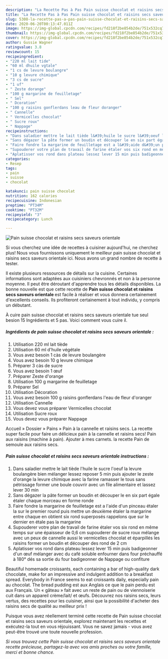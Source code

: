 ```yaml
---
description: "La Recette Pas à Pas Pain suisse chocolat et raisins secs saveurs orientale"
title: "La Recette Pas à Pas Pain suisse chocolat et raisins secs saveurs orientale"
slug: 5308-la-recette-pas-a-pas-pain-suisse-chocolat-et-raisins-secs-saveurs-orientale
date: 2020-06-20T00:13:47.011Z
image: https://img-global.cpcdn.com/recipes/fd218f2be854b2de/751x532cq70/pain-suisse-chocolat-et-raisins-secs-saveurs-orientale-photo-principale-de-la-recette.jpg
thumbnail: https://img-global.cpcdn.com/recipes/fd218f2be854b2de/751x532cq70/pain-suisse-chocolat-et-raisins-secs-saveurs-orientale-photo-principale-de-la-recette.jpg
cover: https://img-global.cpcdn.com/recipes/fd218f2be854b2de/751x532cq70/pain-suisse-chocolat-et-raisins-secs-saveurs-orientale-photo-principale-de-la-recette.jpg
author: Gussie Wagner
ratingvalue: 3.8
reviewcount: 15
recipeingredient:
- "220 ml lait tide"
- "60 ml dhuile vgtale"
- "1 cs de levure boulangre"
- "10 g levure chimique"
- "3 cs de sucre"
- "1 uf"
- " Zeste dorange"
- "100 g margarine de feuilletage"
- " Sel"
- " Dcoration"
- "100 g raisins gonflerdans leau de fleur doranger"
- " Cannelle"
- " Vermicelles chocolat"
- " Sucre roux"
- " Nappage"
recipeinstructions:
- "Dans saladier mettre le lait tiède l&#39;huile le sucre l&#39;oeuf la levure boulangère bien mélanger lessez reposer 5 min puis ajouter le zeste d&#39;orange la levure chimique avec la farine ramasser le tous sans pétrissage former une boule couvrir avec un file alimentaire et lassez lever 30 min"
- "Sans dégazer la pâte former un boudin et découper le en six part égale étaler chaque morceau en forme ronde"
- "Faire fondre la margarine de feuilletage est a l&#39;aide d&#39;un pinceau étaler la sur le premier round puis mettre un deuxième étaler la margarine entre chaque en obtient six rond superposés rappelons que sur le dernier en étale pas la margarine"
- "Supouderer votre plan de travail de farine étaler vos six rond en même temps sur une épaisseur de 0,6 cm supouderer de sucre roux mélange avec un peux de cannelle aussi le vermicelles chocolat et éparpillés les raisins former un boudin et découper des rond de 2 cm"
- "Aplatisser vos rond dans plateau lessez lever 15 min puis badigeonner d&#39;un œuf mélanger avec du café soluble enfourner dans four préchauffé à 180° dés sa sortie du four badigeonner de Nappage ou confiture"
categories:
- Resep
tags:
- pain
- suisse
- chocolat

katakunci: pain suisse chocolat 
nutrition: 162 calories
recipecuisine: Indonesian
preptime: "PT34M"
cooktime: "PT32M"
recipeyield: "3"
recipecategory: Lunch

---
```



![Pain suisse chocolat et raisins secs saveurs orientale](https://img-global.cpcdn.com/recipes/fd218f2be854b2de/751x532cq70/pain-suisse-chocolat-et-raisins-secs-saveurs-orientale-photo-principale-de-la-recette.jpg)

Si vous cherchez une idée de recettes à cuisiner aujourd'hui, ne cherchez plus! Nous vous fournissons uniquement le meilleur pain suisse chocolat et raisins secs saveurs orientale ici. Nous avons un grand nombre de recette à tester.

Il existe plusieurs ressources de détails sur la cuisine. Certaines informations sont adaptées aux cuisiniers chevronnés et non à la personne moyenne. Il peut être déroutant d'apprendre tous les détails disponibles. La bonne nouvelle est que cette recette de <strong> Pain suisse chocolat et raisins secs saveurs orientale </strong> est facile à réaliser et vous donnera certainement d'excellents conseils. Ils profiteront certainement à tout individu, y compris un débutant.

<!--inarticleads1-->

À cuire pain suisse chocolat et raisins secs saveurs orientale tue seul besion 15 Ingrédients et 5 pas. Voici comment vous cuire il.

##### Ingrédients de pain suisse chocolat et raisins secs saveurs orientale :

1. Utilisation 220 ml lait tiède
1. Utilisation 60 ml d&#39;huile végétale
1. Vous avez besoin 1 càs de levure boulangère
1. Vous avez besoin 10 g levure chimique
1. Préparer 3 càs de sucre
1. Vous avez besoin 1 œuf
1. Préparer  Zeste d&#39;orange
1. Utilisation 100 g margarine de feuilletage
1. Préparer  Sel
1. Utilisation  Décoration
1. Vous avez besoin 100 g raisins gonflerdans l&#39;eau de fleur d&#39;oranger
1. Utilisation  Cannelle
1. Vous devez vous préparer  Vermicelles chocolat
1. Utilisation  Sucre roux
1. Vous devez vous préparer  Nappage


Accueil » Dossier » Pains » Pain à la cannelle et raisins secs. La recette super facile pour faire un délicieux pain à la cannelle et raisins secs! Pain aux raisins (machine à pain). Ajouter à mes carnets. la recette Pain de semoule aux raisins secs. 

<!--inarticleads2-->

##### Pain suisse chocolat et raisins secs saveurs orientale instructions :

1. Dans saladier mettre le lait tiède l&#39;huile le sucre l&#39;oeuf la levure boulangère bien mélanger lessez reposer 5 min puis ajouter le zeste d&#39;orange la levure chimique avec la farine ramasser le tous sans pétrissage former une boule couvrir avec un file alimentaire et lassez lever 30 min
1. Sans dégazer la pâte former un boudin et découper le en six part égale étaler chaque morceau en forme ronde
1. Faire fondre la margarine de feuilletage est a l&#39;aide d&#39;un pinceau étaler la sur le premier round puis mettre un deuxième étaler la margarine entre chaque en obtient six rond superposés rappelons que sur le dernier en étale pas la margarine
1. Supouderer votre plan de travail de farine étaler vos six rond en même temps sur une épaisseur de 0,6 cm supouderer de sucre roux mélange avec un peux de cannelle aussi le vermicelles chocolat et éparpillés les raisins former un boudin et découper des rond de 2 cm
1. Aplatisser vos rond dans plateau lessez lever 15 min puis badigeonner d&#39;un œuf mélanger avec du café soluble enfourner dans four préchauffé à 180° dés sa sortie du four badigeonner de Nappage ou confiture


Beautiful homemade croissants, each containing a bar of high-quality dark chocolate, make for an impressive and indulgent addition to a breakfast spread. Everybody in France seems to eat croissants daily, especially pain au chocolat. The bread pudding est aux Anglais ce que le pain perdu est aux Français. Un « gâteau » fait avec un reste de pain ou de viennoiserie cuit dans un appareil crème/lait/ et œufs. Découvrez nos raisins secs, leurs vertus, des recettes pour les cuisiner, ainsi que la possibilité d&#39;acheter des raisins secs de qualité au meilleur prix ! 

<!--inarticleads1-->

<p>
Puisque vous avez réellement terminé cette recette de Pain suisse chocolat et raisins secs saveurs orientale, explorez maintenant les recettes et exécutez-la tout en vous réjouissant. Vous ne savez jamais - vous avez peut-être trouvé une toute nouvelle profession.
</p>

<p>
<i>Si vous trouvez cette Pain suisse chocolat et raisins secs saveurs orientale recette précieuse, partagez-la avec vos amis proches ou votre famille, merci et bonne chance.</i>
</p>
